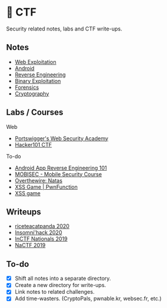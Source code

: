 # 🚩 CTF

Security related notes, labs and CTF write-ups.

## Notes

- [Web Exploitation](labs/websec.md)
- [Android](notes/android.md)
- [Reverse Engineering](notes/rev.md)
- [Binary Exploitation](notes/pwn.md)
- [Forensics](notes/forensics.md)
- [Cryptography](notes/crypto.md)

## Labs / Courses

Web
- [Portswigger's Web Security Academy](labs/websec.md)
- [Hacker101 CTF](labs/h101.md)

To-do
- [Android App Reverse Engineering 101](https://maddiestone.github.io/AndroidAppRE/)
- [MOBISEC - Mobile Security Course](https://mobisec.reyammer.io/)
- [Overthewire: Natas](https://overthewire.org/wargames/natas/)
- [XSS Game | PwnFunction](https://xss.pwnfunction.com/)
- [XSS game](https://xss-game.appspot.com/)

## Writeups

- [riceteacatpanda 2020](writeups/rtcp20.md)
- [Insomni'hack 2020](writeups/insomnihack20.md)
- [InCTF Nationals 2019](writeups/inctfn19.md)
- [NaCTF 2019](https://abhaynayar.com/blog/fmt.html)

## To-do

- [x] Shift all notes into a separate directory.
- [x] Create a new directory for write-ups.
- [x] Link notes to related challenges.
- [x] Add time-wasters. (CryptoPals, pwnable.kr, websec.fr, etc.)
